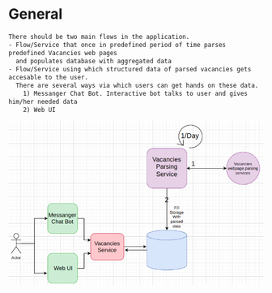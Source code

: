 # **General**
	There should be two main flows in the application. 
	- Flow/Service that once in predefined period of time parses predefined Vacancies web pages
	  and populates database with aggregated data
	- Flow/Service using which structured data of parsed vacancies gets accesable to the user.
	  There are several ways via which users can get hands on these data. 
	  	1) Messanger Chat Bot. Interactive bot talks to user and gives him/her needed data
	  	2) Web UI
  


![jobsApi diagram](media/diagram.png)
